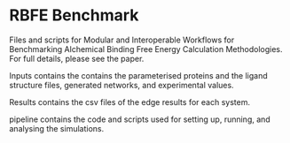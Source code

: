# RBFE Benchmark

Files and scripts for Modular and Interoperable Workflows for Benchmarking Alchemical Binding Free Energy Calculation Methodologies.
For full details, please see the paper.

Inputs contains the contains the parameterised proteins and the ligand structure files, generated networks, and experimental values.

Results contains the csv files of the edge results for each system.

pipeline contains the code and scripts used for setting up, running, and analysing the simulations.

